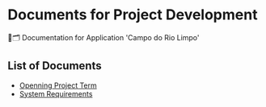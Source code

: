 # Documents for Project Development
📃🗂 Documentation for Application 'Campo do Rio Limpo'

## List of Documents
- [Openning Project Term](https://github.com/software-engineering-utfpr/documentation/blob/master/Openning%20Project%20Term.md)
- [System Requirements](https://github.com/software-engineering-utfpr/documentation/blob/master/System%20Requirements.md)
